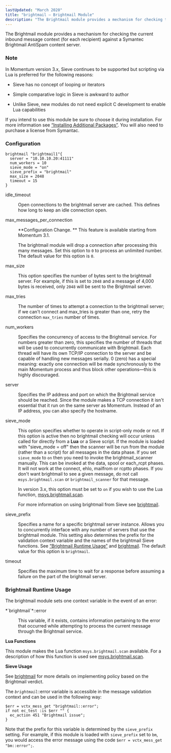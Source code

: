 ```yaml
---
lastUpdated: "March 2020"
title: "brightmail – Brightmail Module"
description: "The Brightmail module provides a mechanism for checking the current inbound message context for each recipient against a Symantec Brightmail Anti Spam content server In Momentum version 3 x Sieve continues to be supported but scripting via Lua is preferred for the following reasons Sieve has no concept of looping..."
---
```


<a name="idp18209856"></a> 

The Brightmail module provides a mechanism for checking the current inbound message context (for each recipient) against a Symantec Brightmail AntiSpam content server.

### Note

In Momentum version 3.x, Sieve continues to be supported but scripting via Lua is preferred for the following reasons:

*   Sieve has no concept of looping or iterators

*   Simple comparative logic in Sieve is awkward to author

*   Unlike Sieve, new modules do not need explicit C development to enable Lua capabilities

If you intend to use this module be sure to choose it during installation. For more information see [“Installing Additional Packages”](/momentum/3/3-reference/install-additional-packages). You will also need to purchase a license from Symantac.

### <a name="modules.brightmail.configuration"></a> Configuration

<a name="example.brightmail.3"></a> 


```
brightmail "brightmail1"{
  server = "10.10.10.20:41111"
  num_workers = 10
  sieve_mode = "on"
  sieve_prefix = "brightmail"
  max_size = 2048
  timeout = 15
}
```

<dl class="variablelist">

<dt>idle_timeout</dt>

<dd>

Open connections to the brightmail server are cached. This defines how long to keep an idle connection open.

</dd>

<dt>max_messages_per_connection</dt>

<dd>

**Configuration Change. ** This feature is available starting from Momentum 3.1.

The brightmail module will drop a connection after processing this many messages. Set this option to `0` to process an unlimited number. The default value for this option is `0`.

</dd>

<dt>max_size</dt>

<dd>

This option specifies the number of bytes sent to the brightmail server. For example, if this is set to `2048` and a message of 4,000 bytes is received, only `2048` will be sent to the Brightmail server.

</dd>

<dt>max_tries</dt>

<dd>

The number of times to attempt a connection to the brightmail server; if we can't connect and max_tries is greater than one, retry the connection `max_tries` number of times.

</dd>

<dt>num_workers</dt>

<dd>

Specifies the concurrency of access to the Brightmail service. For numbers greater than zero, this specifies the number of threads that will be used to concurrently communicate with Brightmail. Each thread will have its own TCP/IP connection to the server and be capable of handling new messages serially. 0 (zero) has a special meaning: exactly one connection will be made synchronously to the main Momentum process and thus block other operations—this is highly discouraged.

</dd>

<dt>server</dt>

<dd>

Specifies the IP address and port on which the Brightmail service should be reached. Since the module makes a TCP connection it isn't essential that it run on the same server as Momentum. Instead of an IP address, you can also specify the hostname.

</dd>

<dt>sieve_mode</dt>

<dd>

This option specifies whether to operate in script-only mode or not. If this option is active then no brightmail checking will occur unless called for directly from a **Lua** or a Sieve script. If the module is loaded with "sieve_mode = off" then the scanner will be run from the module (rather than a script) for all messages in the data phase. If you set `sieve_mode` to `on` then you need to invoke the brightmail_scanner manually. This can be invoked at the data, spool or each_rcpt phases. It will not work at the connect, ehlo, mailfrom or rcptto phases. If you don't want brightmail to see a given message, do not call `msys.brightmail.scan` or `brightmail_scanner` for that message.

In version 3.x, this option must be set to `on` if you wish to use the Lua function, [msys.brightmail.scan](/momentum/3/3-reference/3-reference-lua-ref-msys-brightmail-scan).

For more information on using brightmail from Sieve see [brightmail](/momentum/3/3-reference/sieve-ref-brightmail).

</dd>

<dt>sieve_prefix</dt>

<dd>

Specifies a name for a specific brightmail server instance. Allows you to concurrently interface with any number of servers that use the brightmail module. This setting also determines the prefix for the validation context variable and the names of the brightmail Sieve functions. See [“Brightmail Runtime Usage”](/momentum/3/3-reference/3-reference-modules-brightmail#modules.brightmail.runtime.usage) and [brightmail](/momentum/3/3-reference/sieve-ref-brightmail). The default value for this option is `brightmail`.

</dd>

<dt>timeout</dt>

<dd>

Specifies the maximum time to wait for a response before assuming a failure on the part of the brightmail server.

</dd>

</dl>

### <a name="modules.brightmail.runtime.usage"></a> Brightmail Runtime Usage

The brightmail module sets one context variable in the event of an error:

<dl class="variablelist">

<dt>*`brightmail`*::error</dt>

<dd>

This variable, if it exists, contains information pertaining to the error that occurred while attempting to process the current message through the Brightmail service.

</dd>

</dl>

**<a name="idp18257424"></a> Lua Functions**

This module makes the Lua function `msys.brightmail.scan` available. For a description of how this function is used see [msys.brightmail.scan](/momentum/3/3-reference/3-reference-lua-ref-msys-brightmail-scan).

**<a name="idp18260320"></a> Sieve Usage**

See [brightmail](/momentum/3/3-reference/sieve-ref-brightmail) for more details on implementing policy based on the Brightmail verdict.

The *`brightmail`*::error variable is accessible in the message validation context and can be used in the following way:

```
$err = vctx_mess_get "brightmail::error";
if not ec_test :is $err "" {
  ec_action 451 "Brightmail issue";
}
```

Note that the prefix for this variable is determined by the `sieve_prefix` setting. For example, if this module is loaded with `sieve_prefix` set to `bm`, you would access the error message using the code `$err = vctx_mess_get "bm::error";`.